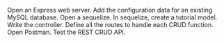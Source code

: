 Open an Express web server.
Add the configuration data for an existing MySQL database.
Open a sequelize.
In sequelize, create a tutorial model.
Write the controller.
Define all the routes to handle each CRUD function.
Open Postman.
Test the REST CRUD API.
